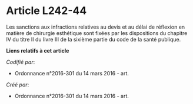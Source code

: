 # Article L242-44

Les sanctions aux infractions relatives au devis et au délai de réflexion en matière de chirurgie esthétique sont fixées par
les dispositions du chapitre IV du titre II du livre III de la sixième partie du code de la santé publique.

**Liens relatifs à cet article**

_Codifié par_:

  - Ordonnance n°2016-301 du 14 mars 2016 - art.

_Créé par_:

  - Ordonnance n°2016-301 du 14 mars 2016 - art.
